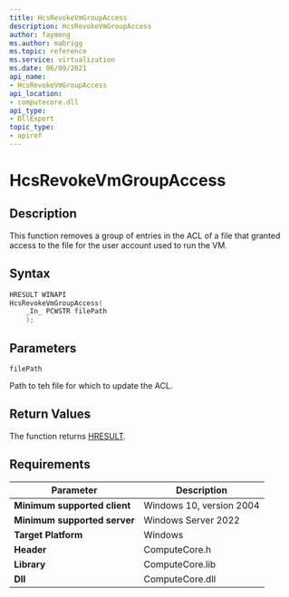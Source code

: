 ```yaml
---
title: HcsRevokeVmGroupAccess
description: HcsRevokeVmGroupAccess
author: faymeng
ms.author: mabrigg
ms.topic: reference
ms.service: virtualization
ms.date: 06/09/2021
api_name:
- HcsRevokeVmGroupAccess
api_location:
- computecore.dll
api_type:
- DllExport
topic_type: 
- apiref
---
```

# HcsRevokeVmGroupAccess

## Description

This function removes a group of entries in the ACL of a file that granted access to the file for the user account used to run the VM.

## Syntax

```Cpp
HRESULT WINAPI
HcsRevokeVmGroupAccess(
    _In_ PCWSTR filePath
    );
```

## Parameters

`filePath`

Path to teh file for which to update the ACL.

## Return Values

The function returns [HRESULT](./HCSHResult.md).

## Requirements

|Parameter|Description|
|---|---|
| **Minimum supported client** | Windows 10, version 2004 |
| **Minimum supported server** | Windows Server 2022 |
| **Target Platform** | Windows |
| **Header** | ComputeCore.h |
| **Library** | ComputeCore.lib |
| **Dll** | ComputeCore.dll |